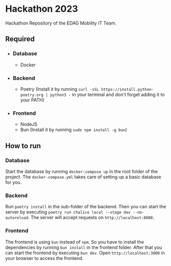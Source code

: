 # Hackathon 2023

Hackathon Repository of the EDAG Mobility IT Team.

## Required 
- ### Database
    - Docker
- ### Backend
  - Poetry (Install it by running ```curl -sSL https://install.python-poetry.org | python3 -``` in your terminal and don't forget adding it to your PATH)
- ### Frontend
  - NodeJS
  - Bun (Install it by running ```sudo npm install -g bun```)

## How to run
### Database
Start the database by running ```docker-compose up``` in the root folder of the project. The ```docker-compose.yml``` takes care of setting up a basic database for you.

### Backend
Run ```poetry install``` in the sub-folder of the backend. Then you can start the server by executing ```poetry run chalice local --stage dev --no-autoreload```.
The server will accept requests on ```http://localhost:8000```.

### Frontend
The frontend is using ```bun``` instead of ```npm```. So you have to install the dependencies by running ```bun install``` in the frontend folder.
After that you can start the frontend by executing ```bun dev```. 
Open ```http://localhost:3000``` in your browser to access the frontend.